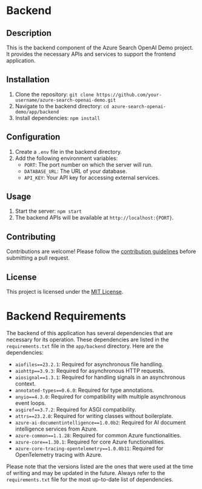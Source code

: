 # Backend

## Description
This is the backend component of the Azure Search OpenAI Demo project. It provides the necessary APIs and services to support the frontend application.

## Installation
1. Clone the repository: `git clone https://github.com/your-username/azure-search-openai-demo.git`
2. Navigate to the backend directory: `cd azure-search-openai-demo/app/backend`
3. Install dependencies: `npm install`

## Configuration
1. Create a `.env` file in the backend directory.
2. Add the following environment variables:
    - `PORT`: The port number on which the server will run.
    - `DATABASE_URL`: The URL of your database.
    - `API_KEY`: Your API key for accessing external services.

## Usage
1. Start the server: `npm start`
2. The backend APIs will be available at `http://localhost:{PORT}`.

## Contributing
Contributions are welcome! Please follow the [contribution guidelines](CONTRIBUTING.md) before submitting a pull request.

## License
This project is licensed under the [MIT License](LICENSE).


# Backend Requirements

The backend of this application has several dependencies that are necessary for its operation. These dependencies are listed in the `requirements.txt` file in the `app/backend` directory. Here are the dependencies:

- `aiofiles==23.2.1`: Required for asynchronous file handling.
- `aiohttp==3.9.3`: Required for asynchronous HTTP requests.
- `aiosignal==1.3.1`: Required for handling signals in an asynchronous context.
- `annotated-types==0.6.0`: Required for type annotations.
- `anyio==4.3.0`: Required for compatibility with multiple asynchronous event loops.
- `asgiref==3.7.2`: Required for ASGI compatibility.
- `attrs==23.2.0`: Required for writing classes without boilerplate.
- `azure-ai-documentintelligence==1.0.0b2`: Required for AI document intelligence services from Azure.
- `azure-common==1.1.28`: Required for common Azure functionalities.
- `azure-core==1.30.1`: Required for core Azure functionalities.
- `azure-core-tracing-opentelemetry==1.0.0b11`: Required for OpenTelemetry tracing with Azure.

Please note that the versions listed are the ones that were used at the time of writing and may be updated in the future. Always refer to the `requirements.txt` file for the most up-to-date list of dependencies.